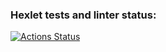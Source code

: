 ### Hexlet tests and linter status:
[![Actions Status](https://github.com/andreyvlg/frontend-project-44/workflows/hexlet-check/badge.svg)](https://github.com/andreyvlg/frontend-project-44/actions)